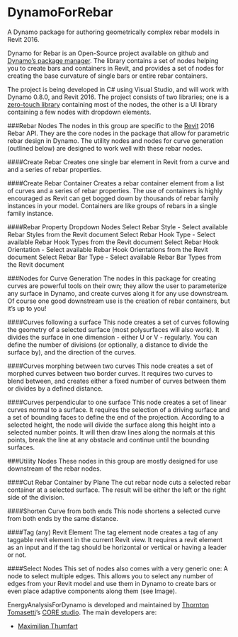 # DynamoForRebar
A Dynamo package for authoring geometrically complex rebar models in Revit 2016.

Dynamo for Rebar is an Open-Source project available on github and [Dynamo’s package manager](http://dynamobim.org/). The library contains a set of nodes helping you to create bars and containers in Revit, and provides a set of nodes for creating the base curvature of single bars or entire rebar containers.

The project is being developed in C# using Visual Studio, and will work with Dynamo 0.8.0, and Revit 2016.  The project consists of two libraries; one is a [zero-touch library](https://github.com/DynamoDS/Dynamo/wiki/Zero-Touch-Plugin-Development) containing most of the nodes, the other is a UI library containing a few nodes with dropdown elements.  

###Rebar Nodes
The nodes in this group are specific to the [Revit](http://www.autodesk.com/products/revit-family/overview) 2016 Rebar API. They are the core nodes in the package that allow for parametric rebar design in Dynamo. The utility nodes and nodes for curve generation (outlined below) are designed to work well with these rebar nodes.

####Create Rebar 
Creates one single bar element in Revit from a curve and and a series of rebar properties.

####Create Rebar Container 
Creates a rebar container element from a list of curves and a series of rebar properties.  The use of containers is highly encouraged as Revit can get bogged down by thousands of rebar family instances in your model.  Containers are like groups of rebars in a single family instance. 

####Rebar Property Dropdown Nodes
Select Rebar Style - Select available Rebar Styles from the Revit document
Select Rebar Hook Type - Select available Rebar Hook Types from the Revit document
Select Rebar Hook Orientation - Select available Rebar Hook Orientations from the Revit document
Select Rebar Bar Type - Select available Rebar Bar Types from the Revit document

###Nodes for Curve Generation
The nodes in this package for creating curves are powerful tools on their own; they allow the user to parameterize any surface in Dynamo, and create curves along it for any use downstream.  Of course one good downstream use is the creation of rebar containers, but it’s up to you!

####Curves following a surface
This node creates a set of curves following the geometry of a selected surface (most polysurfaces will also work). It divides the surface in one dimension - either U or V - regularly. You can define the number of divisions (or optionally, a distance to divide the surface by), and the direction of the curves.
 
####Curves morphing between two curves
This node creates a set of morphed curves between two border curves. It requires two curves to blend between, and creates either a fixed number of curves between them or divides by a defined distance.

####Curves perpendicular to one surface
This node creates a set of  linear curves normal to a surface. It requires the selection of a driving surface and a set of bounding faces to define the end of the projection. According to a selected height, the node will divide the surface along this height into a selected number points. It will then draw lines along the normals at this points, break the line at any obstacle and continue until the bounding surfaces.

###Utility Nodes
These nodes in this group are mostly designed for use downstream of the rebar nodes.  

####Cut Rebar Container by Plane
The cut rebar node cuts a selected rebar container at a selected surface. The result will be either the left or the right side of the division.

####Shorten Curve from both ends
This node shortens a selected curve from both ends by the same distance.

####Tag (any) Revit Element
The tag element node creates a tag of any taggable revit element in the current Revit view. It requires a revit element as an input and if the tag should be horizontal or vertical or having a leader or not. 

####Select Nodes
This set of nodes also comes with a very generic one: A node to select multiple edges. This allows you to select any number of edges from your Revit model and use them in Dynamo to create bars or even place adaptive components along them (see Image).

EnergyAnalysisForDynamo is developed and maintained by [Thornton Tomasetti](http://www.thorntontomasetti.com/)’s [CORE studio](http://core.thorntontomasetti.com/).  The main developers are:
- [Maximilian Thumfart](https://github.com/moethu)
